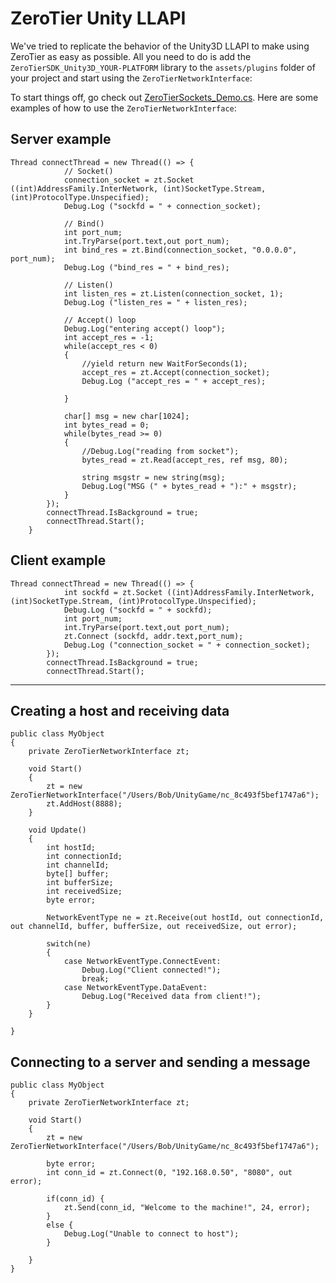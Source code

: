 ZeroTier Unity LLAPI
====

We've tried to replicate the behavior of the Unity3D LLAPI to make using ZeroTier as easy as possible. All you need to do is add the `ZeroTierSDK_Unity3D_YOUR-PLATFORM` library to the `assets/plugins` folder of your project and start using the `ZeroTierNetworkInterface`:


To start things off, go check out [ZeroTierSockets_Demo.cs](). Here are some examples of how to use the `ZeroTierNetworkInterface`:

## Server example
```
Thread connectThread = new Thread(() => { 
			// Socket()
			connection_socket = zt.Socket ((int)AddressFamily.InterNetwork, (int)SocketType.Stream, (int)ProtocolType.Unspecified);
			Debug.Log ("sockfd = " + connection_socket);

			// Bind()
			int port_num;
			int.TryParse(port.text,out port_num);
			int bind_res = zt.Bind(connection_socket, "0.0.0.0", port_num);
			Debug.Log ("bind_res = " + bind_res);

			// Listen()
			int listen_res = zt.Listen(connection_socket, 1);
			Debug.Log ("listen_res = " + listen_res);

			// Accept() loop
			Debug.Log("entering accept() loop");
			int accept_res = -1;
			while(accept_res < 0)
			{
				//yield return new WaitForSeconds(1);
				accept_res = zt.Accept(connection_socket);
				Debug.Log ("accept_res = " + accept_res);

			}

			char[] msg = new char[1024];
			int bytes_read = 0;
			while(bytes_read >= 0)
			{
				//Debug.Log("reading from socket");
				bytes_read = zt.Read(accept_res, ref msg, 80);

				string msgstr = new string(msg);
				Debug.Log("MSG (" + bytes_read + "):" + msgstr);
			}
		});
		connectThread.IsBackground = true;
		connectThread.Start();
	}
```

## Client example

```
Thread connectThread = new Thread(() => {			
			int sockfd = zt.Socket ((int)AddressFamily.InterNetwork, (int)SocketType.Stream, (int)ProtocolType.Unspecified);
			Debug.Log ("sockfd = " + sockfd);
			int port_num;
			int.TryParse(port.text,out port_num);
			zt.Connect (sockfd, addr.text,port_num);
			Debug.Log ("connection_socket = " + connection_socket);
		});
		connectThread.IsBackground = true;
		connectThread.Start();
```





***

## Creating a host and receiving data

```
public class MyObject
{
	private ZeroTierNetworkInterface zt;

	void Start()
	{
		zt = new ZeroTierNetworkInterface("/Users/Bob/UnityGame/nc_8c493f5bef1747a6");
		zt.AddHost(8888);
	}

	void Update()
	{
		int hostId;
		int connectionId;
		int channelId;
		byte[] buffer;
		int bufferSize;
		int receivedSize;
		byte error;
		
		NetworkEventType ne = zt.Receive(out hostId, out connectionId, out channelId, buffer, bufferSize, out receivedSize, out error);

		switch(ne)
		{
			case NetworkEventType.ConnectEvent:
				Debug.Log("Client connected!");
				break;
			case NetworkEventType.DataEvent:
				Debug.Log("Received data from client!");
		}
	}
	
}
```

## Connecting to a server and sending a message

```
public class MyObject
{
	private ZeroTierNetworkInterface zt;

	void Start()
	{
		zt = new ZeroTierNetworkInterface("/Users/Bob/UnityGame/nc_8c493f5bef1747a6");

		byte error;
		int conn_id = zt.Connect(0, "192.168.0.50", "8080", out error);

		if(conn_id) {
			zt.Send(conn_id, "Welcome to the machine!", 24, error);
		}
		else {
			Debug.Log("Unable to connect to host");
		}

	}
}
```